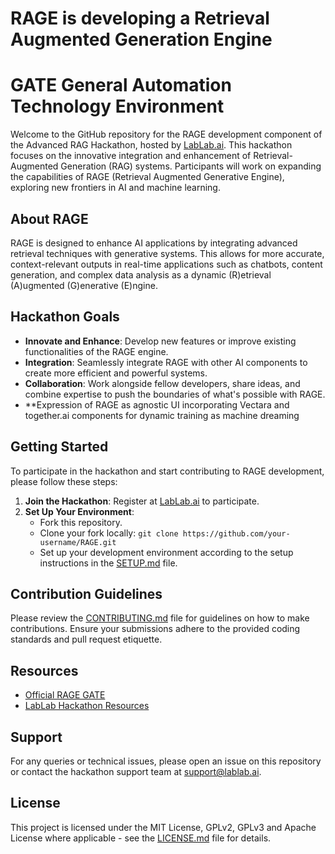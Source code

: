# RAGE is developing a Retrieval Augmented Generation Engine
# GATE General Automation Technology Environment
Welcome to the GitHub repository for the RAGE development component of the Advanced RAG Hackathon, hosted by [LabLab.ai](https://lablab.ai/event/advanced-rag-hackathon). This hackathon focuses on the innovative integration and enhancement of Retrieval-Augmented Generation (RAG) systems. Participants will work on expanding the capabilities of RAGE (Retrieval Augmented Generative Engine), exploring new frontiers in AI and machine learning.

## About RAGE

RAGE is designed to enhance AI applications by integrating advanced retrieval techniques with generative systems. This allows for more accurate, context-relevant outputs in real-time applications such as chatbots, content generation, and complex data analysis as a dynamic (R)etrieval (A)ugmented (G)enerative (E)ngine.
## Hackathon Goals

- **Innovate and Enhance**: Develop new features or improve existing functionalities of the RAGE engine.
- **Integration**: Seamlessly integrate RAGE with other AI components to create more efficient and powerful systems.
- **Collaboration**: Work alongside fellow developers, share ideas, and combine expertise to push the boundaries of what's possible with RAGE.
- **Expression of RAGE as agnostic UI incorporating Vectara and together.ai components for dynamic training as machine dreaming

## Getting Started

To participate in the hackathon and start contributing to RAGE development, please follow these steps:

1. **Join the Hackathon**: Register at [LabLab.ai](https://lablab.ai/event/advanced-rag-hackathon) to participate.
2. **Set Up Your Environment**:
   - Fork this repository.
   - Clone your fork locally: `git clone https://github.com/your-username/RAGE.git`
   - Set up your development environment according to the setup instructions in the [SETUP.md](SETUP.md) file.

## Contribution Guidelines

Please review the [CONTRIBUTING.md](CONTRIBUTING.md) file for guidelines on how to make contributions. Ensure your submissions adhere to the provided coding standards and pull request etiquette.

## Resources

- [Official RAGE GATE](https://github.com/GATERAGE)
- [LabLab Hackathon Resources]([https://lablab.ai/resources](https://lablab.ai/event/advanced-rag-hackathon/mastermind))

## Support

For any queries or technical issues, please open an issue on this repository or contact the hackathon support team at support@lablab.ai.

## License

This project is licensed under the MIT License, GPLv2, GPLv3 and Apache License where applicable - see the [LICENSE.md](LICENSE.md) file for details.

